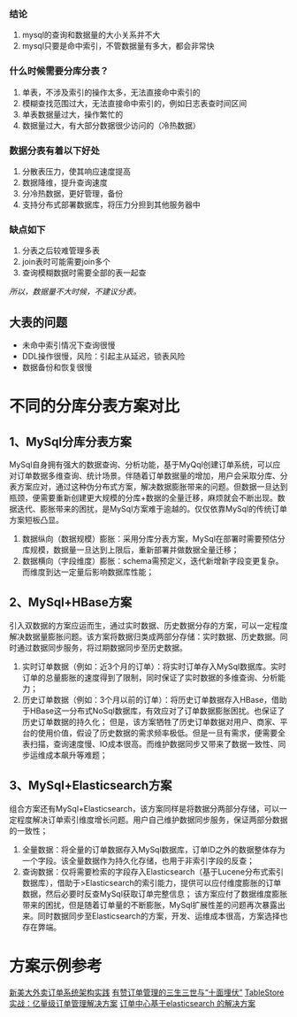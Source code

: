 
### 结论    
1. mysql的查询和数据量的大小关系并不大
2. mysql只要是命中索引，不管数据量有多大，都会非常快

### 什么时候需要分库分表？
1. 单表，不涉及索引的操作太多，无法直接命中索引的
2. 模糊查找范围过大，无法直接命中索引的，例如日志表查时间区间
3. 单表数据量过大，操作繁忙的
4. 数据量过大，有大部分数据很少访问的（冷热数据）


### 数据分表有着以下好处
1. 分散表压力，使其响应速度提高
2. 数据降维，提升查询速度
3. 分冷热数据，更好管理，备份
4. 支持分布式部署数据库，将压力分担到其他服务器中

### 缺点如下
1. 分表之后较难管理多表
2. join表时可能需要join多个
3. 查询模糊数据时需要全部的表一起查

*所以，数据量不大时候，不建议分表。*


## 大表的问题
* 未命中索引情况下查询很慢
* DDL操作很慢，风险：引起主从延迟，锁表风险
* 数据备份和恢复很慢


# 不同的分库分表方案对比
## 1、MySql分库分表方案
MySql自身拥有强大的数据查询、分析功能，基于MyQql创建订单系统，可以应对订单数据多维查询、统计场景。伴随着订单数据量的增加，用户会采取分库、分表方案应对，通过这种伪分布式方案，解决数据膨胀带来的问题。但数据一旦达到瓶颈，便需要重新创建更大规模的分库+数据的全量迁移，麻烦就会不断出现。数据迭代、膨胀带来的困扰，是MySql方案难于逾越的。仅仅依靠MySql的传统订单方案短板凸显。
1. 数据纵向（数据规模）膨胀：采用分库分表方案，MySql在部署时需要预估分库规模，数据量一旦达到上限后，重新部署并做数据全量迁移；
2. 数据横向（字段维度）膨胀：schema需预定义，迭代新增新字段变更复杂。而维度到达一定量后影响数据库性能；

## 2、MySql+HBase方案
引入双数据的方案应运而生，通过实时数据、历史数据分存的方案，可以一定程度解决数据量膨胀问题。该方案将数据归类成两部分存储：实时数据、历史数据。同时通过数据同步服务，将过期数据同步至历史数据。
1. 实时订单数据（例如：近3个月的订单）：将实时订单存入MySql数据库。实时订单的总量膨胀的速度得到了限制，同时保证了实时数据的多维查询、分析能力；
2. 历史订单数据（例如：3个月以前的订单）：将历史订单数据存入HBase，借助于HBase这一分布式NoSql数据库，有效应对了订单数据膨胀困扰。也保证了历史订单数据的持久化；
但是，该方案牺牲了历史订单数据对用户、商家、平台的使用价值，假设了历史数据的需求频率极低。但是一旦有需求，便需要全表扫描，查询速度慢、IO成本很高。而维护数据同步又带来了数据一致性、同步运维成本飙升等难题；

## 3、MySql+Elasticsearch方案
组合方案还有MySql+Elasticsearch，该方案同样是将数据分两部分存储，可以一定程度解决订单索引维度增长问题。用户自己维护数据同步服务，保证两部分数据的一致性；
1. 全量数据：将全量的订单数据存入MySql数据库，订单ID之外的数据整体存为一个字段。该全量数据作为持久化存储，也用于非索引字段的反查；
2. 查询数据：仅将需要检索的字段存入Elasticsearch（基于Lucene分布式索引数据库），借助于>Elasticsearch的索引能力，提供可以应付维度膨胀的订单数据，然后必要时反查MySql获取订单完整信息；
该方案应付了数据维度膨胀带来的困扰，但是随着订单量的不断膨胀，MySql扩展性差的问题再次暴露出来。同时数据同步至Elasticsearch的方案，开发、运维成本很高，方案选择也存在弊端。



# 方案示例参考
[新美大外卖订单系统架构实践](https://myslide.cn/slides/3486)
[有赞订单管理的三生三世与“十面埋伏”](https://tech.youzan.com/trade_manage/)
[TableStore实战：亿量级订单管理解决方案](https://cnodejs.org/topic/5c35fcdd3898674067a7d53d)
[订单中心基于elasticsearch 的解决方案](https://elasticsearch.cn/article/6197)
